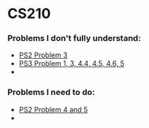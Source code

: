 # CS210

### Problems I don't fully understand:
- [PS2 Problem 3](recitation/ps2.ipynb)
- [PS3 Problem 1, 3, 4.4, 4.5, 4.6, 5](recitation/ps3.ipynb)
- 

### Problems I need to do:
- [PS2 Problem 4 and 5](recitation/ps2.ipynb)
- 

